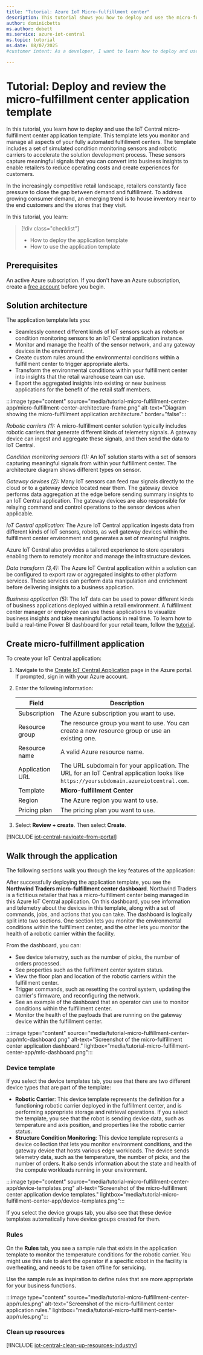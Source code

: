 ```yaml
---
title: "Tutorial: Azure IoT Micro-fulfillment center"
description: This tutorial shows you how to deploy and use the micro-fulfillment center application template for Azure IoT Central
author: dominicbetts
ms.author: dobett 
ms.service: azure-iot-central
ms.topic: tutorial
ms.date: 08/07/2025
#customer intent: As a developer, I want to learn how to deploy and use the micro-fulfillment center application template for Azure IoT Central so that I can understand how to use it in my projects.

---
```


# Tutorial: Deploy and review the micro-fulfillment center application template

In this tutorial, you learn how to deploy and use the IoT Central micro-fulfillment center application template. This template lets you monitor and manage all aspects of your fully automated fulfillment centers. The template includes a set of simulated condition monitoring sensors and robotic carriers to accelerate the solution development process. These sensors capture meaningful signals that you can convert into business insights to enable retailers to reduce operating costs and create experiences for customers.

In the increasingly competitive retail landscape, retailers constantly face pressure to close the gap between demand and fulfillment. To address growing consumer demand, an emerging trend is to house inventory near to the end customers and the stores that they visit.

In this tutorial, you learn:

> [!div class="checklist"]
> * How to deploy the application template
> * How to use the application template

## Prerequisites

An active Azure subscription. If you don't have an Azure subscription, create a [free account](https://azure.microsoft.com/pricing/purchase-options/azure-account?cid=msft_learn) before you begin.

## Solution architecture

The application template lets you:

* Seamlessly connect different kinds of IoT sensors such as robots or condition monitoring sensors to an IoT Central application instance.
* Monitor and manage the health of the sensor network, and any gateway devices in the environment.
* Create custom rules around the environmental conditions within a fulfillment center to trigger appropriate alerts.
* Transform the environmental conditions within your fulfillment center into insights that the retail warehouse team can use.
* Export the aggregated insights into existing or new business applications for the benefit of the retail staff members.

:::image type="content" source="media/tutorial-micro-fulfillment-center-app/micro-fulfillment-center-architecture-frame.png" alt-text="Diagram showing the micro-fulfillment application architecture." border="false":::

*Robotic carriers (1):* A micro-fulfillment center solution typically includes robotic carriers that generate different kinds of telemetry signals. A gateway device can ingest and aggregate these signals, and then send the data to IoT Central.  

*Condition monitoring sensors (1):* An IoT solution starts with a set of sensors capturing meaningful signals from within your fulfillment center. The architecture diagram shows different types on sensor.

*Gateway devices (2):* Many IoT sensors can feed raw signals directly to the cloud or to a gateway device located near them. The gateway device performs data aggregation at the edge before sending summary insights to an IoT Central application. The gateway devices are also responsible for relaying command and control operations to the sensor devices when applicable.

*IoT Central application:* The Azure IoT Central application ingests data from different kinds of IoT sensors, robots, as well gateway devices within the fulfillment center environment and generates a set of meaningful insights.

Azure IoT Central also provides a tailored experience to store operators enabling them to remotely monitor and manage the infrastructure devices.

*Data transform (3,4):* The Azure IoT Central application within a solution can be configured to export raw or aggregated insights to other platform services. These services can perform data manipulation and enrichment before delivering insights to a business application.

*Business application (5):* The IoT data can be used to power different kinds of business applications deployed within a retail environment. A fulfillment center manager or employee can use these applications to visualize business insights and take meaningful actions in real time. To learn how to build a real-time Power BI dashboard for your retail team, follow the [tutorial](./tutorial-in-store-analytics-create-app.md).

## Create micro-fulfillment application

To create your IoT Central application:

1. Navigate to the [Create IoT Central Application](https://portal.azure.com/#create/Microsoft.IoTCentral) page in the Azure portal. If prompted, sign in with your Azure account.

1. Enter the following information:

    | Field | Description |
    | ----- | ----------- |
    | Subscription | The Azure subscription you want to use. |
    | Resource group | The resource group you want to use. You can create a new resource group or use an existing one. |
    | Resource name | A valid Azure resource name. |
    | Application URL | The URL subdomain for your application. The URL for an IoT Central application looks like `https://yoursubdomain.azureiotcentral.com`. |
    | Template | **Micro-fulfillment Center** |
    | Region | The Azure region you want to use. |
    | Pricing plan | The pricing plan you want to use. |

1. Select **Review + create**. Then select **Create**.

[!INCLUDE [iot-central-navigate-from-portal](../../../includes/iot-central-navigate-from-portal.md)]

## Walk through the application

The following sections walk you through the key features of the application:

After successfully deploying the application template, you see the **Northwind Traders micro-fulfillment center dashboard**. Northwind Traders is a fictitious retailer that has a micro-fulfillment center being managed in this Azure IoT Central application. On this dashboard, you see information and telemetry about the devices in this template, along with a set of commands, jobs, and actions that you can take. The dashboard is logically split into two sections. One section lets you monitor the environmental conditions within the fulfillment center, and the other lets you monitor the health of a robotic carrier within the facility.

From the dashboard, you can:

* See device telemetry, such as the number of picks, the number of orders processed.
* See properties such as the fulfillment center system status.  
* View the floor plan and location of the robotic carriers within the fulfillment center.
* Trigger commands, such as resetting the control system, updating the carrier's firmware, and reconfiguring the network.
* See an example of the dashboard that an operator can use to monitor conditions within the fulfillment center.
* Monitor the health of the payloads that are running on the gateway device within the fulfillment center.

:::image type="content" source="media/tutorial-micro-fulfillment-center-app/mfc-dashboard.png" alt-text="Screenshot of the micro-fulfillment center application dashboard." lightbox="media/tutorial-micro-fulfillment-center-app/mfc-dashboard.png":::

### Device template

If you select the device templates tab, you see that there are two different device types that are part of the template:

* **Robotic Carrier**: This device template represents the definition for a functioning robotic carrier deployed in the fulfillment center, and is performing appropriate storage and retrieval operations. If you select the template, you see that the robot is sending device data, such as temperature and axis position, and properties like the robotic carrier status.
* **Structure Condition Monitoring**: This device template represents a device collection that lets you monitor environment conditions, and the gateway device that hosts various edge workloads. The device sends telemetry data, such as the temperature, the number of picks, and the number of orders. It also sends information about the state and health of the compute workloads running in your environment.

:::image type="content" source="media/tutorial-micro-fulfillment-center-app/device-templates.png" alt-text="Screenshot of the micro-fulfillment center application device templates." lightbox="media/tutorial-micro-fulfillment-center-app/device-templates.png":::

If you select the device groups tab, you also see that these device templates automatically have device groups created for them.

### Rules

On the **Rules** tab, you see a sample rule that exists in the application template to monitor the temperature conditions for the robotic carrier. You might use this rule to alert the operator if a specific robot in the facility is overheating, and needs to be taken offline for servicing. 

Use the sample rule as inspiration to define rules that are more appropriate for your business functions.

:::image type="content" source="media/tutorial-micro-fulfillment-center-app/rules.png" alt-text="Screenshot of the micro-fulfillment center application rules." lightbox="media/tutorial-micro-fulfillment-center-app/rules.png":::

### Clean up resources

[!INCLUDE [iot-central-clean-up-resources-industry](../../../includes/iot-central-clean-up-resources-industry.md)]
